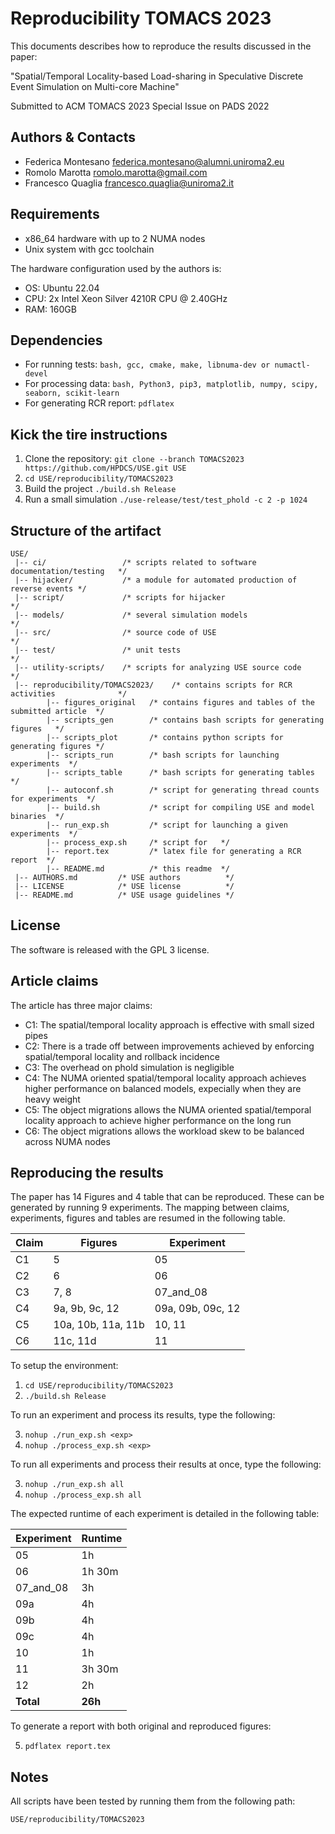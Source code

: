 # Reproducibility TOMACS 2023

This documents describes how to reproduce the results discussed in the paper:

"Spatial/Temporal Locality-based Load-sharing in Speculative
Discrete Event Simulation on Multi-core Machine"

Submitted to ACM TOMACS 2023 Special Issue on PADS 2022



## Authors & Contacts

* Federica Montesano <federica.montesano@alumni.uniroma2.eu>
* Romolo Marotta <romolo.marotta@gmail.com>
* Francesco Quaglia <francesco.quaglia@uniroma2.it>

## Requirements

* x86_64 hardware with up to 2 NUMA nodes
* Unix system with gcc toolchain

The hardware configuration used by the authors is:

* OS: Ubuntu 22.04
* CPU: 2x Intel Xeon Silver 4210R CPU @ 2.40GHz
* RAM: 160GB

## Dependencies

* For running tests: ```bash, gcc, cmake, make, libnuma-dev or numactl-devel```
* For processing data: ```bash, Python3, pip3, matplotlib, numpy, scipy, seaborn, scikit-learn```
* For generating RCR report: ```pdflatex```


## Kick the tire instructions

1. Clone the repository: ```git clone --branch TOMACS2023 https://github.com/HPDCS/USE.git USE```
2. ```cd USE/reproducibility/TOMACS2023```
3. Build the project ```./build.sh Release```
4. Run a small simulation ```./use-release/test/test_phold -c 2 -p 1024```

## Structure of the artifact

```
USE/
 |-- ci/                 /* scripts related to software documentation/testing   */
 |-- hijacker/           /* a module for automated production of reverse events */
 |-- script/             /* scripts for hijacker                                */
 |-- models/             /* several simulation models                           */
 |-- src/                /* source code of USE                                  */
 |-- test/               /* unit tests                                          */
 |-- utility-scripts/    /* scripts for analyzing USE source code                       */
 |-- reproducibility/TOMACS2023/    /* contains scripts for RCR activities              */
        |-- figures_original   /* contains figures and tables of the submitted article  */
        |-- scripts_gen        /* contains bash scripts for generating figures   */
        |-- scripts_plot       /* contains python scripts for generating figures */
        |-- scripts_run        /* bash scripts for launching experiments  */
        |-- scripts_table      /* bash scripts for generating tables  */
        |-- autoconf.sh        /* script for generating thread counts for experiments  */
        |-- build.sh           /* script for compiling USE and model binaries  */
        |-- run_exp.sh         /* script for launching a given experiments  */
        |-- process_exp.sh     /* script for   */
        |-- report.tex         /* latex file for generating a RCR report  */
        |-- README.md          /* this readme  */
 |-- AUTHORS.md         /* USE authors          */
 |-- LICENSE            /* USE license          */
 |-- README.md          /* USE usage guidelines */

```
## License

The software is released with the GPL 3 license.

## Article claims

The article has three major claims:

* C1: The spatial/temporal locality approach is effective with small sized pipes
* C2: There is a trade off between improvements achieved by enforcing spatial/temporal locality and rollback incidence
* C3: The overhead on phold simulation is negligible
* C4: The NUMA oriented spatial/temporal locality approach achieves higher performance on balanced models, expecially when they are heavy weight
* C5: The object migrations allows the NUMA oriented spatial/temporal locality approach to achieve higher performance on the long run 
* C6: The object migrations allows the workload skew to be balanced across NUMA nodes 

## Reproducing the results

The paper has 14 Figures and 4 table that can be reproduced.
These can be generated by running 9 experiments.
The mapping between claims, experiments, figures and tables are resumed in the following table.

| Claim | Figures            | Experiment   |
|-------|--------------------|--------------|
| C1    | 5                  | 05               |
| C2    | 6                  | 06               |
| C3    | 7, 8               | 07_and_08        |
| C4    | 9a, 9b, 9c, 12     | 09a, 09b, 09c, 12|      
| C5    | 10a, 10b, 11a, 11b | 10, 11           |
| C6    | 11c, 11d           | 11               |

To setup the environment:
1. ```cd USE/reproducibility/TOMACS2023```
2. ```./build.sh Release```

To run an experiment <exp> and process its results, type the following:

3. ```nohup ./run_exp.sh <exp>```
4. ```nohup ./process_exp.sh <exp>```

To run all experiments and process their results at once, type the following:

3. ```nohup ./run_exp.sh all```
4. ```nohup ./process_exp.sh all```

The expected runtime of each experiment is detailed in the following table:

| Experiment   | Runtime |
|--------------|---------|
| 05           | 1h |
| 06           | 1h 30m |
| 07_and_08    | 3h |
| 09a          | 4h |
| 09b          | 4h |
| 09c          | 4h |
| 10           | 1h |
| 11           | 3h 30m |
| 12           | 2h |
| **Total**    | **26h** |

To generate a report with both original and reproduced figures:

5. ```pdflatex report.tex```

## Notes
All scripts have been tested by running them from the following path:

  ```USE/reproducibility/TOMACS2023```
